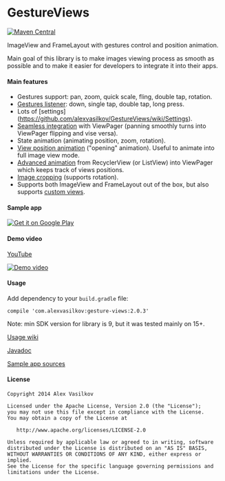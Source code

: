 GestureViews
============

[![Maven Central](https://img.shields.io/maven-central/v/com.alexvasilkov/gesture-views.svg?style=flat-square)](https://maven-badges.herokuapp.com/maven-central/com.alexvasilkov/gesture-views)

ImageView and FrameLayout with gestures control and position animation.

Main goal of this library is to make images viewing process as smooth as possible and to make it
easier for developers to integrate it into their apps. 

#### Main features ####

- Gestures support: pan, zoom, quick scale, fling, double tap, rotation.
- [Gestures listener](https://github.com/alexvasilkov/GestureViews/wiki/Usage#listeners): down, single tap, double tap, long press.
- Lots of [settings] (https://github.com/alexvasilkov/GestureViews/wiki/Settings).
- [Seamless integration](https://github.com/alexvasilkov/GestureViews/wiki/Usage#viewpager) with ViewPager (panning smoothly turns into ViewPager flipping and vise versa).
- State animation (animating position, zoom, rotation).
- [View position animation](https://github.com/alexvasilkov/GestureViews/wiki/Basic-animations) ("opening" animation). Useful to animate into full image view mode.
- [Advanced animation](https://github.com/alexvasilkov/GestureViews/wiki/Advanced-animations) from RecyclerView (or ListView) into ViewPager which keeps track of views positions.
- [Image cropping](https://github.com/alexvasilkov/GestureViews/wiki/Image-cropping) (supports rotation).
- Supports both ImageView and FrameLayout out of the box, but also supports [custom views](https://github.com/alexvasilkov/GestureViews/wiki/Custom-views).

#### Sample app ####

[![Get it on Google Play](http://developer.android.com/images/brand/en_generic_rgb_wo_60.png)](http://play.google.com/store/apps/details?id=com.alexvasilkov.gestures.sample)

#### Demo video ####

[YouTube](http://www.youtube.com/watch?v=5N5G_vgqZbI)

[![Demo video](https://github.com/alexvasilkov/GestureViews/raw/master/sample/art/demo.gif)](http://www.youtube.com/watch?v=5N5G_vgqZbI)  

#### Usage ####

Add dependency to your `build.gradle` file:

    compile 'com.alexvasilkov:gesture-views:2.0.3'

Note: min SDK version for library is 9, but it was tested mainly on 15+.

[Usage wiki](https://github.com/alexvasilkov/GestureViews/wiki/Usage)

[Javadoc](https://oss.sonatype.org/service/local/repositories/releases/archive/com/alexvasilkov/gesture-views/2.0.3/gesture-views-2.0.3-javadoc.jar/!/index.html)

[Sample app sources](https://github.com/alexvasilkov/GestureViews/tree/master/sample)

#### License ####

    Copyright 2014 Alex Vasilkov

    Licensed under the Apache License, Version 2.0 (the "License");
    you may not use this file except in compliance with the License.
    You may obtain a copy of the License at

       http://www.apache.org/licenses/LICENSE-2.0

    Unless required by applicable law or agreed to in writing, software
    distributed under the License is distributed on an "AS IS" BASIS,
    WITHOUT WARRANTIES OR CONDITIONS OF ANY KIND, either express or implied.
    See the License for the specific language governing permissions and
    limitations under the License.
